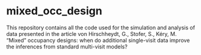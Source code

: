 # mixed_occ_design
This repository contains all the code used for the simulation and analysis of data presented in the article von Hirschheydt, G., Stofer, S., Kéry, M. “Mixed” occupancy designs: when do additional single-visit data improve the inferences from standard multi-visit models?
